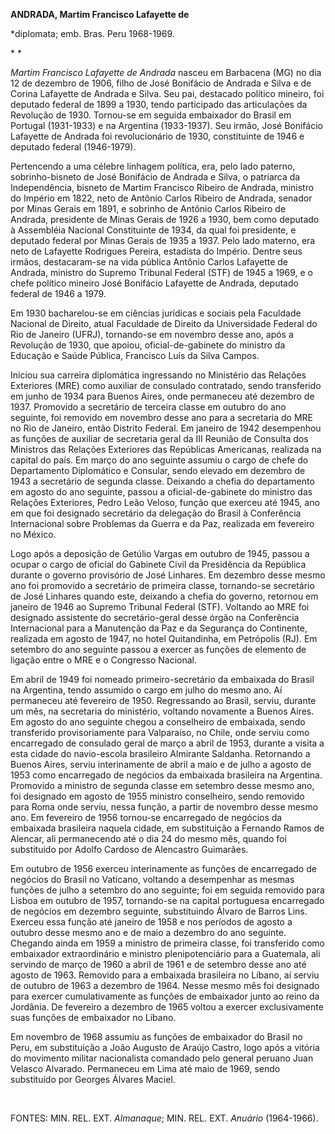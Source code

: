 **ANDRADA, Martim Francisco Lafayette de**

\*diplomata; emb. Bras. Peru 1968-1969.

* *

*Martim Francisco Lafayette de Andrada* nasceu em Barbacena (MG) no dia
12 de dezembro de 1906, filho de José Bonifácio de Andrada e Silva e de
Corina Lafayette de Andrada e Silva. Seu pai, destacado político
mineiro, foi deputado federal de 1899 a 1930, tendo participado das
articulações da Revolução de 1930. Tornou-se em seguida embaixador do
Brasil em Portugal (1931-1933) e na Argentina (1933-1937). Seu irmão,
José Bonifácio Lafayette de Andrada foi revolucionário de 1930,
constituinte de 1946 e deputado federal (1946-1979).

Pertencendo a uma célebre linhagem política, era, pelo lado paterno,
sobrinho-bisneto de José Bonifácio de Andrada e Silva, o patriarca da
Independência, bisneto de Martim Francisco Ribeiro de Andrada, ministro
do Império em 1822, neto de Antônio Carlos Ribeiro de Andrada, senador
por Minas Gerais em 1891, e sobrinho de Antônio Carlos Ribeiro de
Andrada, presidente de Minas Gerais de 1926 a 1930, bem como deputado à
Assembléia Nacional Constituinte de 1934, da qual foi presidente, e
deputado federal por Minas Gerais de 1935 a 1937. Pelo lado materno, era
neto de Lafayette Rodrigues Pereira, estadista do Império. Dentre seus
irmãos, destacaram-se na vida pública Antônio Carlos Lafayette de
Andrada, ministro do Supremo Tribunal Federal (STF) de 1945 a 1969, e o
chefe político mineiro José Bonifácio Lafayette de Andrada, deputado
federal de 1946 a 1979.

Em 1930 bacharelou-se em ciências jurídicas e sociais pela Faculdade
Nacional de Direito, atual Faculdade de Direito da Universidade Federal
do Rio de Janeiro (UFRJ), tornando-se em novembro desse ano, após a
Revolução de 1930, que apoiou, oficial-de-gabinete do ministro da
Educação e Saúde Pública, Francisco Luís da Silva Campos.

Iniciou sua carreira diplomática ingressando no Ministério das Relações
Exteriores (MRE) como auxiliar de consulado contratado, sendo
transferido em junho de 1934 para Buenos Aires, onde permaneceu até
dezembro de 1937. Promovido a secretário de terceira classe em outubro
do ano seguinte, foi removido em novembro desse ano para a secretaria do
MRE no Rio de Janeiro, então Distrito Federal. Em janeiro de 1942
desempenhou as funções de auxiliar de secretaria geral da III Reunião de
Consulta dos Ministros das Relações Exteriores das Repúblicas
Americanas, realizada na capital do país. Em março do ano seguinte
assumiu o cargo de chefe do Departamento Diplomático e Consular, sendo
elevado em dezembro de 1943 a secretário de segunda classe. Deixando a
chefia do departamento em agosto do ano seguinte, passou a
oficial-de-gabinete do ministro das Relações Exteriores, Pedro Leão
Veloso, função que exerceu até 1945, ano em que foi designado secretário
da delegação do Brasil à Conferência Internacional sobre Problemas da
Guerra e da Paz, realizada em fevereiro no México.

Logo após a deposição de Getúlio Vargas em outubro de 1945, passou a
ocupar o cargo de oficial do Gabinete Civil da Presidência da República
durante o governo provisório de José Linhares. Em dezembro desse mesmo
ano foi promovido a secretário de primeira classe, tornando-se
secretário de José Linhares quando este, deixando a chefia do governo,
retornou em janeiro de 1946 ao Supremo Tribunal Federal (STF). Voltando
ao MRE foi designado assistente do secretário-geral desse órgão na
Conferência Internacional para a Manutenção da Paz e da Segurança do
Continente, realizada em agosto de 1947, no hotel Quitandinha, em
Petrópolis (RJ). Em setembro do ano seguinte passou a exercer as funções
de elemento de ligação entre o MRE e o Congresso Nacional.

Em abril de 1949 foi nomeado primeiro-secretário da embaixada do Brasil
na Argentina, tendo assumido o cargo em julho do mesmo ano. Aí
permaneceu até fevereiro de 1950. Regressando ao Brasil, serviu, durante
um mês, na secretaria do ministério, voltando novamente a Buenos Aires.
Em agosto do ano seguinte chegou a conselheiro de embaixada, sendo
transferido provisoriamente para Valparaíso, no Chile, onde serviu como
encarregado de consulado geral de março a abril de 1953, durante a
visita a esta cidade do navio-escola brasileiro Almirante Saldanha.
Retornando a Buenos Aires, serviu interinamente de abril a maio e de
julho a agosto de 1953 como encarregado de negócios da embaixada
brasileira na Argentina. Promovido a ministro de segunda classe em
setembro desse mesmo ano, foi designado em agosto de 1955 ministro
conselheiro, sendo removido para Roma onde serviu, nessa função, a
partir de novembro desse mesmo ano. Em fevereiro de 1956 tornou-se
encarregado de negócios da embaixada brasileira naquela cidade, em
substituição a Fernando Ramos de Alencar, ali permanecendo até o dia 24
do mesmo mês, quando foi substituído por Adolfo Cardoso de Alencastro
Guimarães.

Em outubro de 1956 exerceu interinamente as funções de encarregado de
negócios do Brasil no Vaticano, voltando a desempenhar as mesmas funções
de julho a setembro do ano seguinte; foi em seguida removido para Lisboa
em outubro de 1957, tornando-se na capital portuguesa encarregado de
negócios em dezembro seguinte, substituindo Álvaro de Barros Lins.
Exerceu essa função até janeiro de 1958 e nos períodos de agosto a
outubro desse mesmo ano e de maio a dezembro do ano seguinte. Chegando
ainda em 1959 a ministro de primeira classe, foi transferido como
embaixador extraordinário e ministro plenipotenciário para a Guatemala,
ali servindo de março de 1960 a abril de 1961 e de setembro desse ano
até agosto de 1963. Removido para a embaixada brasileira no Líbano, aí
serviu de outubro de 1963 a dezembro de 1964. Nesse mesmo mês foi
designado para exercer cumulativamente as funções de embaixador junto ao
reino da Jordânia. De fevereiro a dezembro de 1965 voltou a exercer
exclusivamente suas funções de embaixador no Líbano.

Em novembro de 1968 assumiu as funções de embaixador do Brasil no Peru,
em substituição a João Augusto de Araújo Castro, logo após a vitória do
movimento militar nacionalista comandado pelo general peruano Juan
Velasco Alvarado. Permaneceu em Lima até maio de 1969, sendo substituído
por Georges Álvares Maciel.

 

FONTES: MIN. REL. EXT. *Almanaque*; MIN. REL. EXT. *Anuário*
(1964-1966).

 
